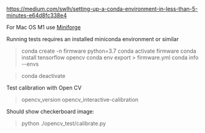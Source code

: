 

https://medium.com/swlh/setting-up-a-conda-environment-in-less-than-5-minutes-e64d8fc338e4


For Mac OS M1 use [Miniforge](https://github.com/conda-forge/miniforge)


Running tests requires an installed miniconda environment or similar

> conda create -n firmware python=3.7
> conda activate firmware
> conda install tensorflow opencv
> conda env export > firmware.yml
> conda info --envs


> conda deactivate


Test calibration with Open CV

> opencv_version
> opencv_interactive-calibration


Should show checkerboard image:

> python ./opencv_test/calibrate.py